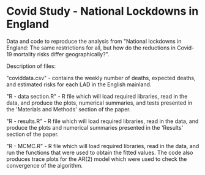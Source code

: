 # Covid Study - National Lockdowns in England
Data and code to reproduce the analysis from "National lockdowns in England: The same restrictions for all, but how do the reductions in Covid-19 mortality risks differ geographically?".

Description of files:  

"coviddata.csv" - contains the weekly number of deaths, expected deaths, and estimated risks for each LAD in the English mainland. 

"R - data section.R" - R file which will load required libraries, read in the data, and produce the plots, numerical summaries, and tests presented in the 'Materials and Methods' section of the paper.  

"R - results.R" - R file which will load required libraries, read in the data, and produce the plots and numerical summaries presented in the 'Results' section of the paper.  

"R - MCMC.R" - R file which will load required libraries, read in the data, and run the functions that were used to obtain the fitted values. The code also produces trace plots for the AR(2) model which were used to check the convergence of the algorithm.  

